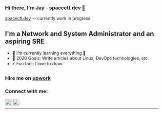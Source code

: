 ### Hi there, I'm Jay - [spacectl.dev][website] 👋

[spacectl.dev][website] -- currently work in progress

## I'm a Network and System Administrator and an aspiring SRE
- 🌱 I’m currently learning everything 🤣
- 🥅 2020 Goals: Write articles about Linux, DevOps technologies, etc.
- ⚡ Fun fact: I love to draw.

### Hire me on [upwork][upwork]

### Connect with me:

[<img align="left" alt="spacectl.com" width="22px" src="https://gist.githubusercontent.com/reaper8055/4dc2aa003123bc5b35174290aeeb9537/raw/74fb246acc82edfe31c1a4ef81165e9f640ae212/globe.svg" />][website] 
[<img align="left" alt="reaper8055 | LinkedIn" width="22px" src="https://camo.githubusercontent.com/45e6bebceba49c2cf76b1b3770b1adbe24e6c454/68747470733a2f2f6564656e742e6769746875622e696f2f537570657254696e7949636f6e732f696d616765732f7376672f6c696e6b6564696e2e737667" />][linkedin]

<br />

---
[upwork]: https://www.upwork.com/o/profiles/users/~014ad15fbbe8f89332/
[website]: https://spacectl.dev
[linkedin]: https://www.linkedin.com/in/reaper8055/
